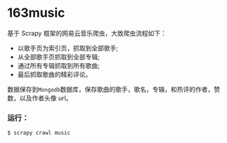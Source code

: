 # 163music
基于 Scrapy 框架的网易云音乐爬虫，大致爬虫流程如下：
- 以歌手页为索引页，抓取到全部歌手;
- 从全部歌手页抓取到全部专辑;
- 通过所有专辑抓取到所有歌曲;
- 最后抓取歌曲的精彩评论。

数据保存到`Mongodb`数据库，保存歌曲的歌手，歌名，专辑，和热评的作者，赞数，以及作者头像 url。

### 运行：

```angular2html
$ scrapy crawl music
```